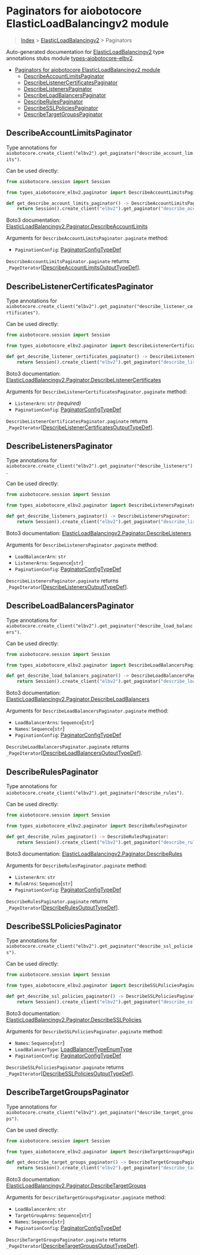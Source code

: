<a id="paginators-for-aiobotocore-elasticloadbalancingv2-module"></a>

# Paginators for aiobotocore ElasticLoadBalancingv2 module

> [Index](..) > [ElasticLoadBalancingv2](.) > Paginators

Auto-generated documentation for
[ElasticLoadBalancingv2](https://boto3.amazonaws.com/v1/documentation/api/latest/reference/services/elbv2.html#ElasticLoadBalancingv2)
type annotations stubs module
[types-aiobotocore-elbv2](https://pypi.org/project/types-aiobotocore-elbv2/).

- [Paginators for aiobotocore ElasticLoadBalancingv2 module](#paginators-for-aiobotocore-elasticloadbalancingv2-module)
  - [DescribeAccountLimitsPaginator](#describeaccountlimitspaginator)
  - [DescribeListenerCertificatesPaginator](#describelistenercertificatespaginator)
  - [DescribeListenersPaginator](#describelistenerspaginator)
  - [DescribeLoadBalancersPaginator](#describeloadbalancerspaginator)
  - [DescribeRulesPaginator](#describerulespaginator)
  - [DescribeSSLPoliciesPaginator](#describesslpoliciespaginator)
  - [DescribeTargetGroupsPaginator](#describetargetgroupspaginator)

<a id="describeaccountlimitspaginator"></a>

## DescribeAccountLimitsPaginator

Type annotations for
`aiobotocore.create_client("elbv2").get_paginator("describe_account_limits")`.

Can be used directly:

```python
from aiobotocore.session import Session

from types_aiobotocore_elbv2.paginator import DescribeAccountLimitsPaginator

def get_describe_account_limits_paginator() -> DescribeAccountLimitsPaginator:
    return Session().create_client("elbv2").get_paginator("describe_account_limits")
```

Boto3 documentation:
[ElasticLoadBalancingv2.Paginator.DescribeAccountLimits](https://boto3.amazonaws.com/v1/documentation/api/latest/reference/services/elbv2.html#ElasticLoadBalancingv2.Paginator.DescribeAccountLimits)

Arguments for `DescribeAccountLimitsPaginator.paginate` method:

- `PaginationConfig`:
  [PaginatorConfigTypeDef](./type_defs.md#paginatorconfigtypedef)

`DescribeAccountLimitsPaginator.paginate` returns
`_PageIterator`\[[DescribeAccountLimitsOutputTypeDef](./type_defs.md#describeaccountlimitsoutputtypedef)\].

<a id="describelistenercertificatespaginator"></a>

## DescribeListenerCertificatesPaginator

Type annotations for
`aiobotocore.create_client("elbv2").get_paginator("describe_listener_certificates")`.

Can be used directly:

```python
from aiobotocore.session import Session

from types_aiobotocore_elbv2.paginator import DescribeListenerCertificatesPaginator

def get_describe_listener_certificates_paginator() -> DescribeListenerCertificatesPaginator:
    return Session().create_client("elbv2").get_paginator("describe_listener_certificates")
```

Boto3 documentation:
[ElasticLoadBalancingv2.Paginator.DescribeListenerCertificates](https://boto3.amazonaws.com/v1/documentation/api/latest/reference/services/elbv2.html#ElasticLoadBalancingv2.Paginator.DescribeListenerCertificates)

Arguments for `DescribeListenerCertificatesPaginator.paginate` method:

- `ListenerArn`: `str` *(required)*
- `PaginationConfig`:
  [PaginatorConfigTypeDef](./type_defs.md#paginatorconfigtypedef)

`DescribeListenerCertificatesPaginator.paginate` returns
`_PageIterator`\[[DescribeListenerCertificatesOutputTypeDef](./type_defs.md#describelistenercertificatesoutputtypedef)\].

<a id="describelistenerspaginator"></a>

## DescribeListenersPaginator

Type annotations for
`aiobotocore.create_client("elbv2").get_paginator("describe_listeners")`.

Can be used directly:

```python
from aiobotocore.session import Session

from types_aiobotocore_elbv2.paginator import DescribeListenersPaginator

def get_describe_listeners_paginator() -> DescribeListenersPaginator:
    return Session().create_client("elbv2").get_paginator("describe_listeners")
```

Boto3 documentation:
[ElasticLoadBalancingv2.Paginator.DescribeListeners](https://boto3.amazonaws.com/v1/documentation/api/latest/reference/services/elbv2.html#ElasticLoadBalancingv2.Paginator.DescribeListeners)

Arguments for `DescribeListenersPaginator.paginate` method:

- `LoadBalancerArn`: `str`
- `ListenerArns`: `Sequence`\[`str`\]
- `PaginationConfig`:
  [PaginatorConfigTypeDef](./type_defs.md#paginatorconfigtypedef)

`DescribeListenersPaginator.paginate` returns
`_PageIterator`\[[DescribeListenersOutputTypeDef](./type_defs.md#describelistenersoutputtypedef)\].

<a id="describeloadbalancerspaginator"></a>

## DescribeLoadBalancersPaginator

Type annotations for
`aiobotocore.create_client("elbv2").get_paginator("describe_load_balancers")`.

Can be used directly:

```python
from aiobotocore.session import Session

from types_aiobotocore_elbv2.paginator import DescribeLoadBalancersPaginator

def get_describe_load_balancers_paginator() -> DescribeLoadBalancersPaginator:
    return Session().create_client("elbv2").get_paginator("describe_load_balancers")
```

Boto3 documentation:
[ElasticLoadBalancingv2.Paginator.DescribeLoadBalancers](https://boto3.amazonaws.com/v1/documentation/api/latest/reference/services/elbv2.html#ElasticLoadBalancingv2.Paginator.DescribeLoadBalancers)

Arguments for `DescribeLoadBalancersPaginator.paginate` method:

- `LoadBalancerArns`: `Sequence`\[`str`\]
- `Names`: `Sequence`\[`str`\]
- `PaginationConfig`:
  [PaginatorConfigTypeDef](./type_defs.md#paginatorconfigtypedef)

`DescribeLoadBalancersPaginator.paginate` returns
`_PageIterator`\[[DescribeLoadBalancersOutputTypeDef](./type_defs.md#describeloadbalancersoutputtypedef)\].

<a id="describerulespaginator"></a>

## DescribeRulesPaginator

Type annotations for
`aiobotocore.create_client("elbv2").get_paginator("describe_rules")`.

Can be used directly:

```python
from aiobotocore.session import Session

from types_aiobotocore_elbv2.paginator import DescribeRulesPaginator

def get_describe_rules_paginator() -> DescribeRulesPaginator:
    return Session().create_client("elbv2").get_paginator("describe_rules")
```

Boto3 documentation:
[ElasticLoadBalancingv2.Paginator.DescribeRules](https://boto3.amazonaws.com/v1/documentation/api/latest/reference/services/elbv2.html#ElasticLoadBalancingv2.Paginator.DescribeRules)

Arguments for `DescribeRulesPaginator.paginate` method:

- `ListenerArn`: `str`
- `RuleArns`: `Sequence`\[`str`\]
- `PaginationConfig`:
  [PaginatorConfigTypeDef](./type_defs.md#paginatorconfigtypedef)

`DescribeRulesPaginator.paginate` returns
`_PageIterator`\[[DescribeRulesOutputTypeDef](./type_defs.md#describerulesoutputtypedef)\].

<a id="describesslpoliciespaginator"></a>

## DescribeSSLPoliciesPaginator

Type annotations for
`aiobotocore.create_client("elbv2").get_paginator("describe_ssl_policies")`.

Can be used directly:

```python
from aiobotocore.session import Session

from types_aiobotocore_elbv2.paginator import DescribeSSLPoliciesPaginator

def get_describe_ssl_policies_paginator() -> DescribeSSLPoliciesPaginator:
    return Session().create_client("elbv2").get_paginator("describe_ssl_policies")
```

Boto3 documentation:
[ElasticLoadBalancingv2.Paginator.DescribeSSLPolicies](https://boto3.amazonaws.com/v1/documentation/api/latest/reference/services/elbv2.html#ElasticLoadBalancingv2.Paginator.DescribeSSLPolicies)

Arguments for `DescribeSSLPoliciesPaginator.paginate` method:

- `Names`: `Sequence`\[`str`\]
- `LoadBalancerType`:
  [LoadBalancerTypeEnumType](./literals.md#loadbalancertypeenumtype)
- `PaginationConfig`:
  [PaginatorConfigTypeDef](./type_defs.md#paginatorconfigtypedef)

`DescribeSSLPoliciesPaginator.paginate` returns
`_PageIterator`\[[DescribeSSLPoliciesOutputTypeDef](./type_defs.md#describesslpoliciesoutputtypedef)\].

<a id="describetargetgroupspaginator"></a>

## DescribeTargetGroupsPaginator

Type annotations for
`aiobotocore.create_client("elbv2").get_paginator("describe_target_groups")`.

Can be used directly:

```python
from aiobotocore.session import Session

from types_aiobotocore_elbv2.paginator import DescribeTargetGroupsPaginator

def get_describe_target_groups_paginator() -> DescribeTargetGroupsPaginator:
    return Session().create_client("elbv2").get_paginator("describe_target_groups")
```

Boto3 documentation:
[ElasticLoadBalancingv2.Paginator.DescribeTargetGroups](https://boto3.amazonaws.com/v1/documentation/api/latest/reference/services/elbv2.html#ElasticLoadBalancingv2.Paginator.DescribeTargetGroups)

Arguments for `DescribeTargetGroupsPaginator.paginate` method:

- `LoadBalancerArn`: `str`
- `TargetGroupArns`: `Sequence`\[`str`\]
- `Names`: `Sequence`\[`str`\]
- `PaginationConfig`:
  [PaginatorConfigTypeDef](./type_defs.md#paginatorconfigtypedef)

`DescribeTargetGroupsPaginator.paginate` returns
`_PageIterator`\[[DescribeTargetGroupsOutputTypeDef](./type_defs.md#describetargetgroupsoutputtypedef)\].
